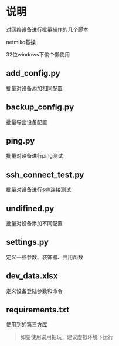 # 说明

对网络设备进行批量操作的几个脚本

netmiko基操

32位windows下偷个懒使用

## add_config.py
批量对设备添加相同配置
## backup_config.py
批量导出设备配置
## ping.py
批量对设备进行ping测试
## ssh_connect_test.py
批量对设备进行ssh连接测试
## undifined.py
批量对设备添加不同配置
## settings.py
定义一些参数、装饰器、共用函数

## dev_data.xlsx

定义设备登陆参数和命令

## requirements.txt

使用到的第三方库

> 如要使用试用把玩，建议虚拟环境下运行